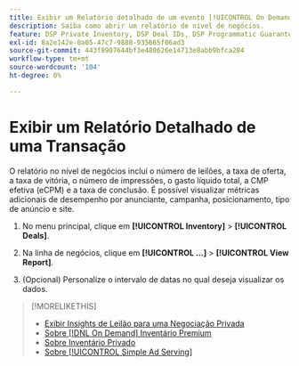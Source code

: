 ```yaml
---
title: Exibir um Relatório detalhado de um evento [!UICONTROL On Demand]ou [!UICONTROL Simple Ad Serving] Negociação
description: Saiba como abrir um relatório de nível de negócios.
feature: DSP Private Inventory, DSP Deal IDs, DSP Programmatic Guaranteed Deals, DSP On Demand Inventory, DSP Simple Ad Serving
exl-id: 8a2e142e-0a05-47c7-9888-935665f06ad3
source-git-commit: 443f8907644bf3e480626e14713e8abb9bfca284
workflow-type: tm+mt
source-wordcount: '104'
ht-degree: 0%

---
```


# Exibir um Relatório Detalhado de uma Transação

O relatório no nível de negócios inclui o número de leilões, a taxa de oferta, a taxa de vitória, o número de impressões, o gasto líquido total, a CMP efetiva (eCPM) e a taxa de conclusão. É possível visualizar métricas adicionais de desempenho por anunciante, campanha, posicionamento, tipo de anúncio e site.

1. No menu principal, clique em **[!UICONTROL Inventory]** > **[!UICONTROL Deals]**.

1. Na linha de negócios, clique em **[!UICONTROL ...]** > **[!UICONTROL View Report]**.

1. (Opcional) Personalize o intervalo de datas no qual deseja visualizar os dados.

>[!MORELIKETHIS]
>
>* [Exibir Insights de Leilão para uma Negociação Privada](/help/dsp/inventory/private-deal-auction-insights.md)
>* [Sobre [!DNL On Demand] Inventário Premium](on-demand-inventory-about.md)
>* [Sobre Inventário Privado](private-inventory-about.md)
>* [Sobre [!UICONTROL Simple Ad Serving]](simple-deal-about.md)

